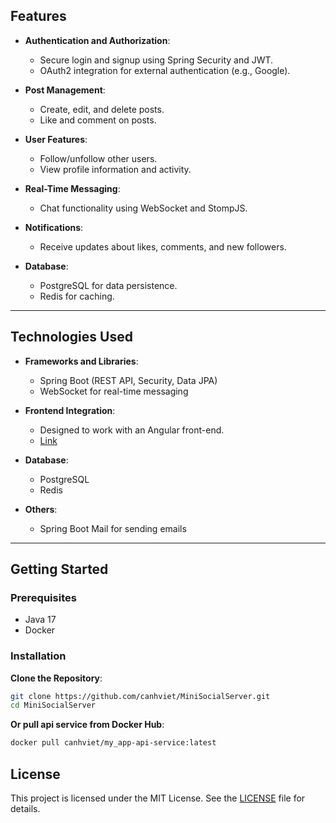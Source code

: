 ## Features

- **Authentication and Authorization**: 
  - Secure login and signup using Spring Security and JWT.
  - OAuth2 integration for external authentication (e.g., Google).

- **Post Management**: 
  - Create, edit, and delete posts.
  - Like and comment on posts.

- **User Features**:
  - Follow/unfollow other users.
  - View profile information and activity.

- **Real-Time Messaging**: 
  - Chat functionality using WebSocket and StompJS.

- **Notifications**: 
  - Receive updates about likes, comments, and new followers.

- **Database**: 
  - PostgreSQL for data persistence.
  - Redis for caching.

---

## Technologies Used

- **Frameworks and Libraries**:
  - Spring Boot (REST API, Security, Data JPA)
  - WebSocket for real-time messaging

- **Frontend Integration**:
  - Designed to work with an Angular front-end.
  - [Link](https://github.com/canhviet/MiniSocialClient)

- **Database**:
  - PostgreSQL
  - Redis

- **Others**:
  - Spring Boot Mail for sending emails

---

## Getting Started

### Prerequisites

- Java 17
- Docker 

### Installation 

**Clone the Repository**:
   ```bash
   git clone https://github.com/canhviet/MiniSocialServer.git
   cd MiniSocialServer
   ```
**Or pull api service from Docker Hub**:
   ```bash
   docker pull canhviet/my_app-api-service:latest
   ```
## License
This project is licensed under the MIT License. See the [LICENSE](./LICENSE) file for details.

